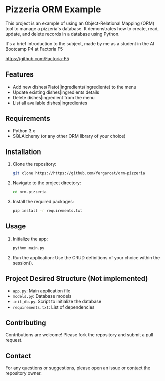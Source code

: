 # Pizzeria ORM Example

This project is an example of using an Object-Relational Mapping (ORM) tool to manage a pizzeria's database. It demonstrates how to create, read, update, and delete records in a database using Python.

It's a brief introduction to the subject, made by me as a student in the AI Bootcamp P4 at Factoría F5

https://github.com/Factoria-F5

## Features

- Add new dishes(Plato)|ingredients(Ingrediente) to the menu
- Update existing dishes|ingredients details
- Delete dishes|ingredient from the menu
- List all available dishes|ingredientes

## Requirements

- Python 3.x
- SQLAlchemy (or any other ORM library of your choice)

## Installation

1. Clone the repository:
    ```sh
    git clone https://https://github.com/fergarcat/orm-pizzeria

    ```
2. Navigate to the project directory:
    ```sh
    cd orm-pizzeria
    ```
3. Install the required packages:
    ```sh
    pip install -r requirements.txt
    ```

## Usage

1. Initialize the app:
    ```sh
    python main.py
    ```
2. Run the application:
    Use the CRUD definitions of your choice within the session().

## Project Desired Structure (Not implemented)

- `app.py`: Main application file
- `models.py`: Database models
- `init_db.py`: Script to initialize the database
- `requirements.txt`: List of dependencies

## Contributing

Contributions are welcome! Please fork the repository and submit a pull request.

## Contact

For any questions or suggestions, please open an issue or contact the repository owner.
